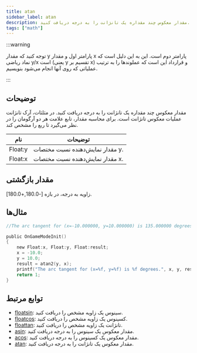 ```yaml
---
title: atan
sidebar_label: atan
description: مقدار معکوس چند مقداره یک تانژانت را به درجه دریافت کنید.
tags: ["math"]
---
```


<LowercaseNote />

:::warning

توجه کنید که مقدار y پارامتر اول و مقدار x پارامتر دوم است. این به این دلیل است که نماد ریاضی y/x است (یعنی y تقسیم بر x) و قرارداد این است که عملوندها را به ترتیب عملیاتی که روی آنها انجام می‌شود بنویسیم.

:::

## توضیحات

مقدار معکوس چند مقداره یک تانژانت را به درجه دریافت کنید. در مثلثات، آرک تانژانت عملیات معکوس تانژانت است. برای محاسبه مقدار، تابع علامت هر دو آرگومان را در نظر می‌گیرد تا ربع را مشخص کند.

| نام     | توضیحات                                   |
| ------- | ----------------------------------------- |
| Float:y | مقدار نمایش‌دهنده نسبت مختصات y.          |
| Float:x | مقدار نمایش‌دهنده نسبت مختصات x.          |

## مقدار بازگشتی

زاویه به درجه، در بازه [-180.0,+180.0].

## مثال‌ها

```c
//The arc tangent for (x=-10.000000, y=10.000000) is 135.000000 degrees.

public OnGameModeInit()
{
    new Float:x, Float:y, Float:result;
    x = -10.0;
    y = 10.0;
    result = atan2(y, x);
    printf("The arc tangent for (x=%f, y=%f) is %f degrees.", x, y, result);
    return 1;
}
```

## توابع مرتبط

- [floatsin](floatsin): سینوس یک زاویه مشخص را دریافت کنید.
- [floatcos](floatcos): کسینوس یک زاویه مشخص را دریافت کنید.
- [floattan](floattan): تانژانت یک زاویه مشخص را دریافت کنید.
- [asin](asin): مقدار معکوس یک سینوس را به درجه دریافت کنید.
- [acos](acos): مقدار معکوس یک کسینوس را به درجه دریافت کنید.
- [atan](atan): مقدار معکوس یک تانژانت را به درجه دریافت کنید.